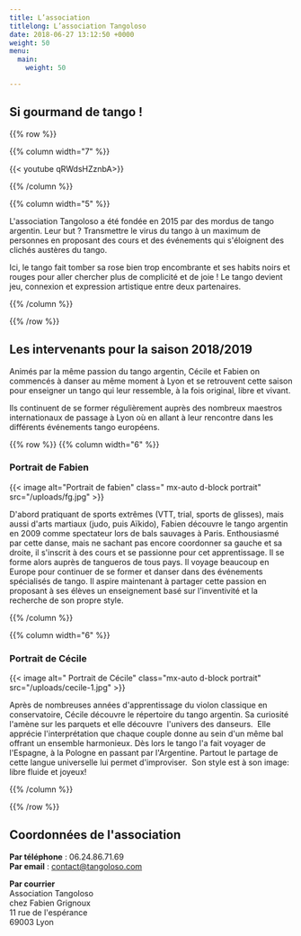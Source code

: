 ```yaml
---
title: L’association
titlelong: L’association Tangoloso
date: 2018-06-27 13:12:50 +0000
weight: 50
menu:
  main:
    weight: 50

---
```

## Si gourmand de tango !

{{% row %}}

{{% column width="7" %}}

 {{< youtube qRWdsHZznbA>}} 

{{% /column %}}

{{% column width="5" %}}

L'association Tangoloso a été fondée en 2015 par des mordus de tango argentin. Leur but ? Transmettre le virus du tango à un maximum de personnes en proposant des cours et des événements qui s'éloignent des clichés austères du tango. 

Ici, le tango fait tomber sa rose bien trop encombrante et ses habits noirs et rouges pour aller chercher plus de complicité et de joie ! Le tango devient jeu, connexion et expression artistique entre deux partenaires. 

{{% /column %}}

{{% /row %}}

## Les intervenants pour la saison 2018/2019

Animés par la même passion du tango argentin, Cécile et Fabien on commencés à danser au même moment à Lyon et se retrouvent cette saison pour enseigner un tango qui leur ressemble, à la fois  original, libre et vivant.

Ils continuent de se former régulièrement auprès des nombreux maestros internationaux de passage à Lyon où en allant à leur rencontre dans les différents événements tango européens.

{{% row %}}
{{% column width="6" %}}

### Portrait de Fabien

{{< image alt="Portrait de fabien" class=" mx-auto d-block portrait" src="/uploads/fg.jpg" >}}

D'abord pratiquant de sports extrêmes (VTT, trial, sports de glisses), mais aussi d'arts martiaux (judo, puis Aïkido), Fabien découvre le tango argentin en 2009 comme spectateur lors de bals sauvages à Paris. Enthousiasmé par cette danse, mais ne sachant pas encore coordonner sa gauche et sa droite, il s'inscrit à des cours et se passionne pour cet apprentissage. Il se forme alors auprès de tangueros de tous pays. Il voyage beaucoup en Europe pour continuer de se former et danser dans des événements spécialisés de tango. Il aspire maintenant à partager cette passion en proposant à ses élèves un enseignement basé sur l'inventivité et la recherche de son propre style.

{{% /column %}}

{{% column width="6" %}}

### Portrait de Cécile

{{< image alt=" Portrait de Cécile" class="mx-auto d-block portrait" src="/uploads/cecile-1.jpg" >}}

Après de nombreuses années d'apprentissage du violon classique en conservatoire, Cécile découvre le répertoire du tango argentin. Sa curiosité l'amène sur les parquets et elle découvre  l'univers des danseurs.  Elle apprécie l'interprétation que chaque couple donne au sein d'un même bal offrant un ensemble harmonieux. Dès lors le tango l'a fait voyager de l'Espagne, à la Pologne en passant par l'Argentine. Partout le partage de cette langue universelle lui permet d'improviser.  Son style est à son image: libre fluide et joyeux!

{{% /column %}}

{{% /row %}}

## Coordonnées de l'association

**Par téléphone** : 06.24.86.71.69  
**Par email** : contact@tangoloso.com

**Par courrier**  
Association Tangoloso  
chez Fabien Grignoux  
11 rue de l'espérance  
69003 Lyon